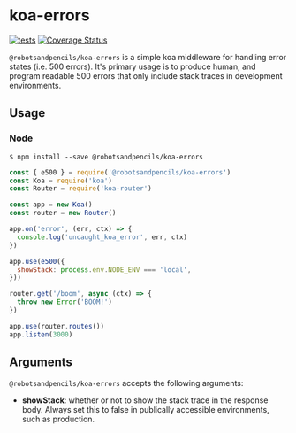 # koa-errors

[![tests](https://github.com/RobotsAndPencils/koa-errors/actions/workflows/pr-check.yml/badge.svg)](https://github.com/RobotsAndPencils/koa-errors/actions/workflows/pr-check.yml)
[![Coverage Status](https://coveralls.io/repos/github/RobotsAndPencils/koa-errors/badge.svg?branch=main)](https://coveralls.io/github/RobotsAndPencils/koa-errors?branch=main)

`@robotsandpencils/koa-errors` is a simple koa middleware for handling error states (i.e. 500 errors). It's primary usage is to produce human, and program readable 500 errors that only include stack traces in development environments.

## Usage

### Node

```Shell
$ npm install --save @robotsandpencils/koa-errors
```

```JavaScript
const { e500 } = require('@robotsandpencils/koa-errors')
const Koa = require('koa')
const Router = require('koa-router')

const app = new Koa()
const router = new Router()

app.on('error', (err, ctx) => {
  console.log('uncaught_koa_error', err, ctx)
})

app.use(e500({
  showStack: process.env.NODE_ENV === 'local',
}))

router.get('/boom', async (ctx) => {
  throw new Error('BOOM!')
})

app.use(router.routes())
app.listen(3000)
```

## Arguments

`@robotsandpencils/koa-errors` accepts the following arguments:

-   **showStack**: whether or not to show the stack trace in the response body. Always set this to false in publically accessible environments, such as production.
